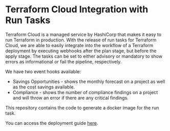 # Terraform Cloud Integration with Run Tasks

Terraform Cloud is a managed service by HashiCorp that makes it easy to run Terraform in production. With the release of run tasks for Terraform Cloud, we are able to easily integrate into the workflow of a Terraform deployment by executing webhooks after the plan stage, but before the apply stage. The tasks can be set to either advisory or mandatory to show errors as informational or fail the pipeline, respectively.

We have two event hooks available:

- Savings Opportunities - shows the monthly forecast on a project as well as the cost savings available.
- Compliance - shows the number of compliance findings on a project and will throw an error if there are any critical findings.

This repository contains the code to generate a docker image for the run task.

You can access the deployment guide [here](https://cloudtamer.zendesk.com/hc/en-us/articles/4408728893325).
